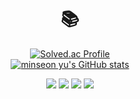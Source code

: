 
<h1 align="center">📚</h1>


<div align="center">

[![Solved.ac Profile](http://mazassumnida.wtf/api/v2/generate_badge?boj=az9170)](https://solved.ac/az9170/)
<br>
[![minseon yu's GitHub stats](https://github-readme-stats.vercel.app/api?username=DongUk-Shin)](https://github.com/DongUk-Shin/github-readme-stats)

</div>

<p align="center">
<img src="https://img.shields.io/badge/JAVA-007396?style=for-the-badge&logo=java&logoColor=white">
  
<img src="https://img.shields.io/badge/Spring-6DB33F?style=for-the-badge&logo=Spring&logoColor=white">
<img src="https://img.shields.io/badge/springboot-6DB33F?style=for-the-badge&logo=springboot&logoColor=white">
<img src="https://img.shields.io/badge/mysql-4479A1?style=for-the-badge&logo=mysql&logoColor=white"> 

</p>




<!--
**DongUk-Shin/DongUk-Shin** is a ✨ _special_ ✨ repository because its `README.md` (this file) appears on your GitHub profile.
Here are some ideas to get you started:

- 🔭 I’m currently working on ...
- 🌱 I’m currently learning ...
- 👯 I’m looking to collaborate on ...
- 🤔 I’m looking for help with ...
- 💬 Ask me about ...
- 📫 How to reach me: ...
- 😄 Pronouns: ...
- ⚡ Fun fact: ...
-->
